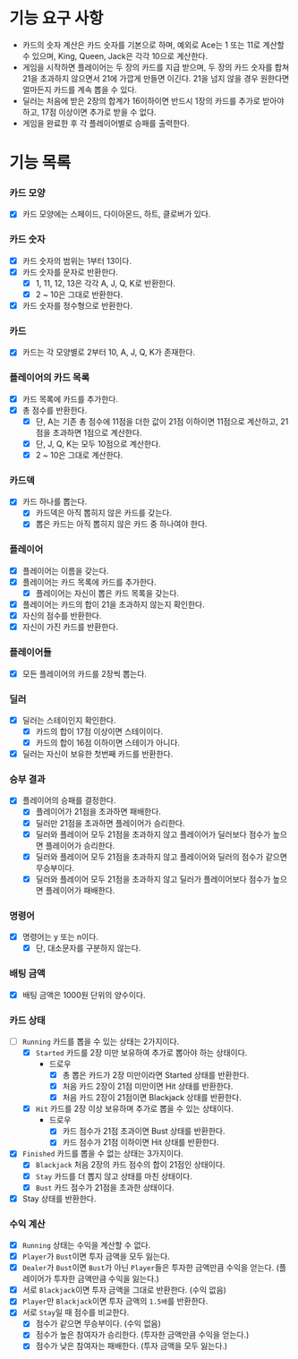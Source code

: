 # 기능 요구 사항
- 카드의 숫자 계산은 카드 숫자를 기본으로 하며, 예외로 Ace는 1 또는 11로 계산할 수 있으며, King, Queen, Jack은 각각 10으로 계산한다.
- 게임을 시작하면 플레이어는 두 장의 카드를 지급 받으며, 두 장의 카드 숫자를 합쳐 21을 초과하지 않으면서 21에 가깝게 만들면 이긴다. 21을 넘지 않을 경우 원한다면 얼마든지 카드를 계속 뽑을 수 있다.
- 딜러는 처음에 받은 2장의 합계가 16이하이면 반드시 1장의 카드를 추가로 받아야 하고, 17점 이상이면 추가로 받을 수 없다.
- 게임을 완료한 후 각 플레이어별로 승패를 출력한다.

# 기능 목록
### 카드 모양
- [x] 카드 모양에는 스페이드, 다이아몬드, 하트, 클로버가 있다.

### 카드 숫자
- [x] 카드 숫자의 범위는 1부터 13이다.
- [x] 카드 숫자를 문자로 반환한다.
  - [x] 1, 11, 12, 13은 각각 A, J, Q, K로 반환한다.
  - [x] 2 ~ 10은 그대로 반환한다.
- [x] 카드 숫자를 정수형으로 반환한다.

### 카드
- [x] 카드는 각 모양별로 2부터 10, A, J, Q, K가 존재한다.

### 플레이어의 카드 목록
- [x] 카드 목록에 카드를 추가한다.
- [x] 총 점수를 반환한다.
  - [x] 단, A는 기존 총 점수에 11점을 더한 값이 21점 이하이면 11점으로 계산하고, 21점을 초과하면 1점으로 계산한다.
  - [x] 단, J, Q, K는 모두 10점으로 계산한다.
  - [x] 2 ~ 10은 그대로 계산한다.

### 카드덱
- [x] 카드 하나를 뽑는다.
  - [x] 카드덱은 아직 뽑히지 않은 카드를 갖는다.
  - [x] 뽑은 카드는 아직 뽑히지 않은 카드 중 하나여야 한다.

### 플레이어
- [x] 플레이어는 이름을 갖는다.
- [x] 플레이어는 카드 목록에 카드를 추가한다.
  - [x] 플레이어는 자신이 뽑은 카드 목록을 갖는다.
- [x] 플레이어는 카드의 합이 21을 초과하지 않는지 확인한다.
- [x] 자신의 점수를 반환한다.
- [x] 자신이 가진 카드를 반환한다.

### 플레이어들
- [x] 모든 플레이어의 카드를 2장씩 뽑는다.

### 딜러
- [x] 딜러는 스테이인지 확인한다.
  - [x] 카드의 합이 17점 이상이면 스테이이다.
  - [x] 카드의 합이 16점 이하이면 스테이가 아니다.
- [x] 딜러는 자신이 보유한 첫번째 카드를 반환한다.

### 승부 결과
- [x] 플레이어의 승패를 결정한다.
  - [x] 플레이어가 21점을 초과하면 패배한다.
  - [x] 딜러만 21점을 초과하면 플레이어가 승리한다.
  - [x] 딜러와 플레이어 모두 21점을 초과하지 않고 플레이어가 딜러보다 점수가 높으면 플레이어가 승리한다.
  - [x] 딜러와 플레이어 모두 21점을 초과하지 않고 플레이어와 딜러의 점수가 같으면 무승부이다.
  - [x] 딜러와 플레이어 모두 21점을 초과하지 않고 딜러가 플레이어보다 점수가 높으면 플레이어가 패배한다.

### 명령어
- [x] 명령어는 y 또는 n이다.
  - [x] 단, 대소문자를 구분하지 않는다.

### 배팅 금액
- [x] 배팅 금액은 1000원 단위의 양수이다.

### 카드 상태
- [ ] `Running` 카드를 뽑을 수 있는 상태는 2가지이다.
  - [x] `Started` 카드를 2장 미만 보유하여 추가로 뽑아야 하는 상태이다.
    - 드로우
      - [x] 총 뽑은 카드가 2장 미만이라면 Started 상태를 반환한다. 
      - [x] 처음 카드 2장이 21점 미만이면 Hit 상태를 반환한다.
      - [x] 처음 카드 2장이 21점이면 Blackjack 상태를 반환한다.
  - [x] `Hit` 카드를 2장 이상 보유하며 추가로 뽑을 수 있는 상태이다.
    - 드로우
      - [x] 카드 점수가 21점 초과이면 Bust 상태를 반환한다.
      - [x] 카드 점수가 21점 이하이면 Hit 상태를 반환한다. 
- [x] `Finished` 카드를 뽑을 수 없는 상태는 3가지이다.
  - [x] `Blackjack` 처음 2장의 카드 점수의 합이 21점인 상태이다.
  - [x] `Stay` 카드를 더 뽑지 않고 상태를 마친 상태이다.
  - [x] `Bust` 카드 점수가 21점을 초과한 상태이다.
- [x] Stay 상태를 반환한다.
  
### 수익 계산
  - [x] `Running` 상태는 수익을 계산할 수 없다.
  - [x] `Player`가 `Bust`이면 투자 금액을 모두 잃는다.
  - [x] `Dealer`가 `Bust`이면 `Bust`가 아닌 `Player`들은 투자한 금액만큼 수익을 얻는다. (플레이어가 투자한 금액만큼 수익을 잃는다.) 
  - [x] 서로 `Blackjack`이면 투자 금액을 그대로 반환한다. (수익 없음)
  - [x] `Player`만 `Blackjack`이면 투자 금액의 `1.5배`를 반환한다.
  - [x] 서로 `Stay`일 때 점수를 비교한다.
    - [x] 점수가 같으면 무승부이다. (수익 없음)
    - [x] 점수가 높은 참여자가 승리한다. (투자한 금액만큼 수익을 얻는다.)
    - [x] 점수가 낮은 참여자는 패배한다. (투자 금액을 모두 잃는다.)
